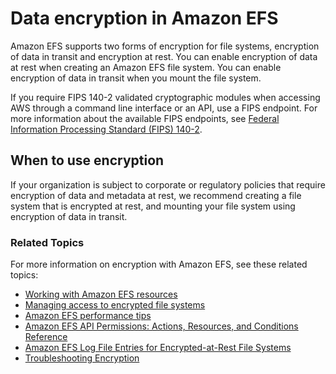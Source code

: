 # Data encryption in Amazon EFS<a name="encryption"></a>

Amazon EFS supports two forms of encryption for file systems, encryption of data in transit and encryption at rest\. You can enable encryption of data at rest when creating an Amazon EFS file system\. You can enable encryption of data in transit when you mount the file system\.

If you require FIPS 140\-2 validated cryptographic modules when accessing AWS through a command line interface or an API, use a FIPS endpoint\. For more information about the available FIPS endpoints, see [Federal Information Processing Standard \(FIPS\) 140\-2](http://aws.amazon.com/compliance/fips/)\.

## When to use encryption<a name="whenencrypt"></a>

If your organization is subject to corporate or regulatory policies that require encryption of data and metadata at rest, we recommend creating a file system that is encrypted at rest, and mounting your file system using encryption of data in transit\.

### Related Topics<a name="relatedencrypt"></a>

For more information on encryption with Amazon EFS, see these related topics:
+ [Working with Amazon EFS resources](creating-using.md)
+ [Managing access to encrypted file systems](managing-encrypt.md)
+ [Amazon EFS performance tips](performance-tips.md)
+ [Amazon EFS API Permissions: Actions, Resources, and Conditions Reference](access-control-managing-permissions.md#efs-api-permissions-ref)
+ [Amazon EFS Log File Entries for Encrypted\-at\-Rest File Systems](logging-using-cloudtrail.md#efs-encryption-cloudtrail)
+ [Troubleshooting Encryption](troubleshooting-efs-encryption.md)